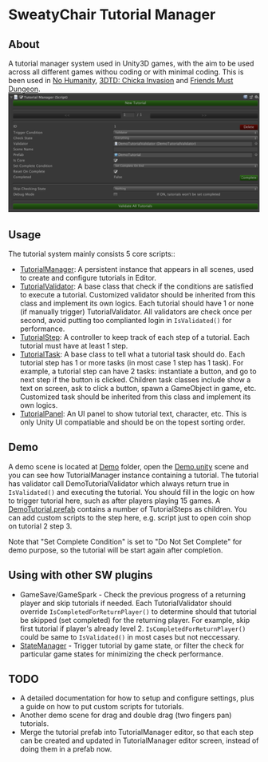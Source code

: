 # SweatyChair Tutorial Manager

## About
A tutorial manager system used in Unity3D games, with the aim to be used across all different games withou coding or with minimal coding. This is been used in [No Humanity](http://www.sweatychair.com/no-humanity), [3DTD: Chicka Invasion](http://www.sweatychair.com/3dtd) and [Friends Must Dungeon](http://www.sweatychair.com/friends-must-dungeon).
![SweatyChair Tutorial Manager screenshot](Documents/01_tutorial_manager_screenshot.png)

## Usage
The tutorial system mainly consists 5 core scripts::
- [TutorialManager](Assets/SweatyChair/Tutorials/Scripts/TutorialManager.cs): A persistent instance that appears in all scenes, used to create and configure tutorials in Editor.
- [TutorialValidator](Assets/SweatyChair/Tutorials/Scripts/TutorialValidator.cs): A base class that check if the conditions are satisfied to execute a tutorial. Customized validator  should be inherited from this class and implement its own logics. Each tutorial should have 1 or none (if manually trigger) TutorialValidator. All validators are check once per second, avoid putting too complianted login in `IsValidated()` for performance.
- [TutorialStep](Assets/SweatyChair/Tutorials/Scripts/TutorialStep.cs): A controller to keep track of each step of a tutorial. Each tutorial must have at least 1 step.
- [TutorialTask](Assets/SweatyChair/Tutorials/Scripts/TutorialTask.cs): A base class to tell what a tutorial task should do. Each tutorial step has 1 or more tasks (in most case 1 step has 1 task). For example, a tutorial step can have 2 tasks: instantiate a button, and go to next step if the button is clicked. Children task classes include show a text on screen, ask to click a button, spawn a GameObject in game, etc. Customized task should be inherited from this class and implement its own logics.
- [TutorialPanel](Assets/SweatyChair/Tutorials/Scripts/TutorialPanel.cs): An UI panel to show tutorial text, character, etc. This is only Unity UI compatiable and should be on the topest sorting order.

## Demo
A demo scene is located at [Demo](Assets/SweatyChair/Tutorials/Demo/) folder, open the [Demo.unity](Assets/SweatyChair/Tutorials/Demo/Demo.unity) scene and you can see how TutorialManager instance containing a tutorial.
The tutorial has validator call DemoTutorialValidator which always return true in `IsValidated()` and executing the tutorial. You should fill in the logic on how to trigger tutorial here, such as after players playing 15 games.
A [DemoTutorial.prefab](Assets/SweatyChair/Tutorials/Demo/DemoTutorial.prefab) contains a number of TutorialSteps as children. You can add custom scripts to the step here, e.g. script just to open coin shop on tutorial 2 step 3.

Note that "Set Complete Condition" is set to "Do Not Set Complete" for demo purpose, so the tutorial will be start again after completion.

## Using with other SW plugins
- GameSave/GameSpark - Check the previous progress of a returning player and skip tutorials if needed. Each TutorialValidator should override `IsCompletedForReturnPlayer()` to determine should that tutorial be skipped (set completed) for the returning player. For example, skip first tutorial if player's already level 2. `IsCompletedForReturnPlayer()` could be same to `IsValidated()` in most cases but not neccessary.
- [StateManager](Assets/SweatyChair/Common/State/StateManager.cs) - Trigger tutorial by game state, or filter the check for particular game states for minimizing the check performance.

## TODO
- A detailed documentation for how to setup and configure settings, plus a guide on how to put custom scripts for tutorials.
- Another demo scene for drag and double drag (two fingers pan) tutorials.
- Merge the tutorial prefab into TutorialManager editor, so that each step can be created and updated in TutorialManager editor screen, instead of doing them in a prefab now.